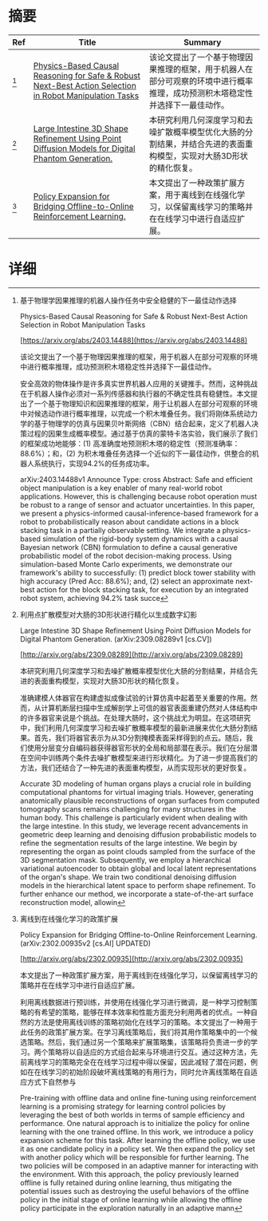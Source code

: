 # 摘要

| Ref | Title | Summary |
| --- | --- | --- |
| [^1] | [Physics-Based Causal Reasoning for Safe & Robust Next-Best Action Selection in Robot Manipulation Tasks](https://arxiv.org/abs/2403.14488) | 该论文提出了一个基于物理因果推理的框架，用于机器人在部分可观察的环境中进行概率推理，成功预测积木塔稳定性并选择下一最佳动作。 |
| [^2] | [Large Intestine 3D Shape Refinement Using Point Diffusion Models for Digital Phantom Generation.](http://arxiv.org/abs/2309.08289) | 本研究利用几何深度学习和去噪扩散概率模型优化大肠的分割结果，并结合先进的表面重构模型，实现对大肠3D形状的精化恢复。 |
| [^3] | [Policy Expansion for Bridging Offline-to-Online Reinforcement Learning.](http://arxiv.org/abs/2302.00935) | 本文提出了一种政策扩展方案，用于离线到在线强化学习，以保留离线学习的策略并在在线学习中进行自适应扩展。 |

# 详细

[^1]: 基于物理学因果推理的机器人操作任务中安全稳健的下一最佳动作选择

    Physics-Based Causal Reasoning for Safe & Robust Next-Best Action Selection in Robot Manipulation Tasks

    [https://arxiv.org/abs/2403.14488](https://arxiv.org/abs/2403.14488)

    该论文提出了一个基于物理因果推理的框架，用于机器人在部分可观察的环境中进行概率推理，成功预测积木塔稳定性并选择下一最佳动作。

    

    安全高效的物体操作是许多真实世界机器人应用的关键推手。然而，这种挑战在于机器人操作必须对一系列传感器和执行器的不确定性具有稳健性。本文提出了一个基于物理知识和因果推理的框架，用于让机器人在部分可观察的环境中对候选动作进行概率推理，以完成一个积木堆叠任务。我们将刚体系统动力学的基于物理学的仿真与因果贝叶斯网络（CBN）结合起来，定义了机器人决策过程的因果生成概率模型。通过基于仿真的蒙特卡洛实验，我们展示了我们的框架成功地能够：(1) 高准确度地预测积木塔的稳定性（预测准确率：88.6%）；和，(2) 为积木堆叠任务选择一个近似的下一最佳动作，供整合的机器人系统执行，实现94.2%的任务成功率。

    arXiv:2403.14488v1 Announce Type: cross  Abstract: Safe and efficient object manipulation is a key enabler of many real-world robot applications. However, this is challenging because robot operation must be robust to a range of sensor and actuator uncertainties. In this paper, we present a physics-informed causal-inference-based framework for a robot to probabilistically reason about candidate actions in a block stacking task in a partially observable setting. We integrate a physics-based simulation of the rigid-body system dynamics with a causal Bayesian network (CBN) formulation to define a causal generative probabilistic model of the robot decision-making process. Using simulation-based Monte Carlo experiments, we demonstrate our framework's ability to successfully: (1) predict block tower stability with high accuracy (Pred Acc: 88.6%); and, (2) select an approximate next-best action for the block stacking task, for execution by an integrated robot system, achieving 94.2% task succe
    
[^2]: 利用点扩散模型对大肠的3D形状进行精化以生成数字幻影

    Large Intestine 3D Shape Refinement Using Point Diffusion Models for Digital Phantom Generation. (arXiv:2309.08289v1 [cs.CV])

    [http://arxiv.org/abs/2309.08289](http://arxiv.org/abs/2309.08289)

    本研究利用几何深度学习和去噪扩散概率模型优化大肠的分割结果，并结合先进的表面重构模型，实现对大肠3D形状的精化恢复。

    

    准确建模人体器官在构建虚拟成像试验的计算仿真中起着至关重要的作用。然而，从计算机断层扫描中生成解剖学上可信的器官表面重建仍然对人体结构中的许多器官来说是个挑战。在处理大肠时，这个挑战尤为明显。在这项研究中，我们利用几何深度学习和去噪扩散概率模型的最新进展来优化大肠分割结果。首先，我们将器官表示为从3D分割掩模表面采样得到的点云。随后，我们使用分层变分自编码器获得器官形状的全局和局部潜在表示。我们在分层潜在空间中训练两个条件去噪扩散模型来进行形状精化。为了进一步提高我们的方法，我们还结合了一种先进的表面重构模型，从而实现形状的更好恢复。

    Accurate 3D modeling of human organs plays a crucial role in building computational phantoms for virtual imaging trials. However, generating anatomically plausible reconstructions of organ surfaces from computed tomography scans remains challenging for many structures in the human body. This challenge is particularly evident when dealing with the large intestine. In this study, we leverage recent advancements in geometric deep learning and denoising diffusion probabilistic models to refine the segmentation results of the large intestine. We begin by representing the organ as point clouds sampled from the surface of the 3D segmentation mask. Subsequently, we employ a hierarchical variational autoencoder to obtain global and local latent representations of the organ's shape. We train two conditional denoising diffusion models in the hierarchical latent space to perform shape refinement. To further enhance our method, we incorporate a state-of-the-art surface reconstruction model, allowin
    
[^3]: 离线到在线强化学习的政策扩展

    Policy Expansion for Bridging Offline-to-Online Reinforcement Learning. (arXiv:2302.00935v2 [cs.AI] UPDATED)

    [http://arxiv.org/abs/2302.00935](http://arxiv.org/abs/2302.00935)

    本文提出了一种政策扩展方案，用于离线到在线强化学习，以保留离线学习的策略并在在线学习中进行自适应扩展。

    

    利用离线数据进行预训练，并使用在线强化学习进行微调，是一种学习控制策略的有希望的策略，能够在样本效率和性能方面充分利用两者的优点。一种自然的方法是使用离线训练的策略初始化在线学习的策略。本文提出了一种用于此任务的政策扩展方案。在学习离线策略后，我们将其用作策略集中的一个候选策略。然后，我们通过另一个策略来扩展策略集，该策略将负责进一步的学习。两个策略将以自适应的方式组合起来与环境进行交互。通过这种方法，先前离线学习的策略完全在在线学习过程中得以保留，因此减轻了潜在问题，例如在在线学习的初始阶段破坏离线策略的有用行为，同时允许离线策略在自适应方式下自然参与

    Pre-training with offline data and online fine-tuning using reinforcement learning is a promising strategy for learning control policies by leveraging the best of both worlds in terms of sample efficiency and performance. One natural approach is to initialize the policy for online learning with the one trained offline. In this work, we introduce a policy expansion scheme for this task. After learning the offline policy, we use it as one candidate policy in a policy set. We then expand the policy set with another policy which will be responsible for further learning. The two policies will be composed in an adaptive manner for interacting with the environment. With this approach, the policy previously learned offline is fully retained during online learning, thus mitigating the potential issues such as destroying the useful behaviors of the offline policy in the initial stage of online learning while allowing the offline policy participate in the exploration naturally in an adaptive mann
    


